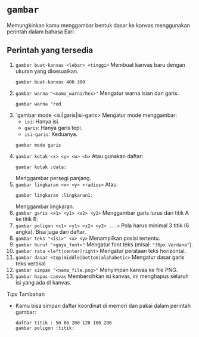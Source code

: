 # `gambar`
Memungkinkan kamu menggambar bentuk dasar ke kanvas menggunakan perintah dalam bahasa Earl.

## Perintah yang tersedia
1. `gambar buat-kanvas <lebar> <tinggi>`
   Membuat kanvas baru dengan ukuran yang disesuaikan.
   ```earl
   gambar buat-kanvas 400 300
   ```
2. `gambar warna "<nama_warna/hex>"`
   Mengatur warna isian dan garis.
   ```earl
   gambar warna "red
   ```
3. `gambar mode <isi|garis|isi-garis>
   Mengatur mode menggambar:
   - `isi`: Hanya isi.
   - `garis`: Hanya garis tepi.
   - `isi-garis`: Keduanya.
   ```earl
   gambar mode garis
   ```
4. `gambar kotak <x> <y> <w> <h>`
   Atau gunakan daftar:
   ```earl
   gambar kotak :data:
   ```
   Menggambar persegi panjang.
5. `gambar lingkaran <x> <y> <radius>`
   Atau:
   ```pearl
   gambar lingkaran :lingkaran1:
   ```
   Menggambar lingkaran.
6. `gambar garis <x1> <y1> <x2> <y2>`
   Menggambar garis lurus dari titik A ke titik B.
7. `gambar poligon <x1> <y1> <x2> <y2> ...>`
   Pola harus minimal 3 titik (6 angka). Bisa juga dari daftar.
8. `gambar teks "<isi>" <x> <y>`
   Menampilkan posisi tertentu.
9. `gambar huruf "<gaya_font>"`
    Mengatur font teks (misal: `"30px Verdana"`).
10. `gambar rata <left|center|right>`
    Mengatur perataan teks horizontal.
11. `gambar dasar <top|middle|bottom|alphabetic>`
    Mengatur dasar garis teks vertikal
12. `gambar simpan "<nama_file.png>"`
    Menyimpan kanvas ke file PNG.
13. `gambar hapus-canvas`
    Membersihkan isi kanvas, ini menghapus seluruh isi yang ada di kanvas.

Tips Tambahan
- Kamu bisa simpan daftar koordinat di memori dan pakai dalam perintah gambar:
  ```earl
  daftar titik : 50 60 200 120 100 200
  gambar poligon :titik:
  ```
  
